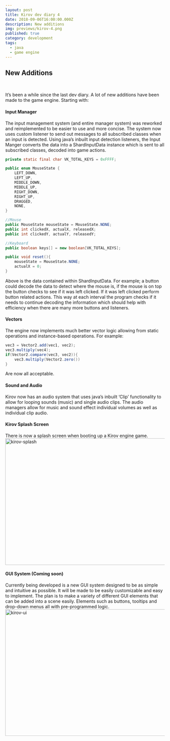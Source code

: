 ```yaml
---
layout: post
title: Kirov dev diary 4
date: 2018-09-06T16:00:00.000Z
description: New additions
img: previews/kirov-4.png
published: true
category: development
tags:
  - java
  - game engine
---
```

## New Additions
<br>


It’s been a while since the last dev diary. A lot of new additions have been made to the game engine. Starting with:

#### Input Manager
The input management system (and entire manager system) was reworked and reimplemented to be easier to use and more concise. The system now uses custom listener to send out messages to all subscribed classes when an input is detected. Using java’s inbuilt input detection listeners, the Input Manger converts the data into a ShardInputData instance which is sent to all subscribed classes, decoded into game actions.

``` java
private static final char VK_TOTAL_KEYS = 0xFFFF;

public enum MouseState {
    LEFT_DOWN,
    LEFT_UP,
    MIDDLE_DOWN,
    MIDDLE_UP,
    RIGHT_DOWN,
    RIGHT_UP,
    DRAGGED,
    NONE,
}

//Mouse
public MouseState mouseState = MouseState.NONE;
public int clickedX, actualX, releasedX;
public int clickedY, actualY, releasedY;

//Keyboard
public boolean keys[] = new boolean[VK_TOTAL_KEYS];

public void reset(){
    mouseState = MouseState.NONE;
    actualX = 0;
}
```
Above is the data contained within ShardInputData. For example;
 a button could decode the data to detect where the mouse is, if the mouse is on top the button checks to see if it was left clicked. If it was left clicked perform button related actions. 
This way at each interval the program checks if it needs to continue decoding the information which should help with efficiency when there are many more buttons and listeners.

#### Vectors
The engine now implements much better vector logic allowing from static operations and instance-based operations. For example:

``` java
vec3 = Vector2.add(vec1, vec2);
vec3.multiply(vec4);
if(Vector2.compare(vec3, vec2)){
	vec3.multiply(Vector2.zero())
}
```
Are now all acceptable.

#### Sound and Audio
Kirov now has an audio system that uses java’s inbuilt ‘Clip’ functionality to allow for looping sounds (music) and single audio clips. The audio managers allow for music and sound effect individual volumes as well as individual clip audio.

#### Kirov Splash Screen
There is now a splash screen when booting up a Kirov engine game.
<img src="/SamHibb.github.io/images/kirov-splash.png" alt="kirov-splash " width="700" height="400">
<br>

#### GUI System (Coming soon)
Currently being developed is a new GUI system designed to be as simple and intuitive as possible. It will be made to be easily customizable and easy to implement. The plan is to make a variety of different GUI elements that can be added into a scene easily. Elements such as buttons, tooltips and drop-down menus all with pre-programmed logic.
<img src="/SamHibb.github.io/images/kirov-ui-1.png" alt="kirov-ui " width="700" height="400">
<br>


